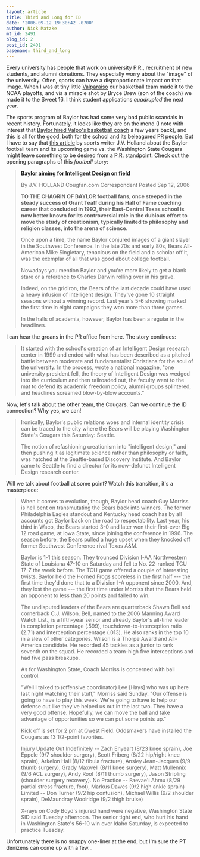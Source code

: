 ```yaml
---
layout: article
title: Third and Long for ID
date: '2006-09-12 19:30:42 -0700'
author: Nick Matzke
mt_id: 2491
blog_id: 2
post_id: 2491
basename: third_and_long
---
```

Every university has people that work on university P.R., recruitment of new students, and alumni donations.  They especially worry about the "image" of the university.  Often, sports can have a disproportionate impact on that image.  When I was at tiny little [Valparaiso](http://www.valpo.edu) our basketball team made it to the NCAA playoffs, and via a miracle shot by Bryce Drew (son of the coach) we made it to the Sweet 16.  I think student applications _quadrupled_ the next year.

The sports program of Baylor has had some very bad public scandals in recent history.  Fortunately, it looks like they are on the mend (I note with interest that [Baylor hired Valpo's basketball coach](http://www.valpo.edu/athletics/index.php?nid=11&amp;a=t&amp;a2=vp&amp;stfid=158) a few years back), and this is all for the good, both for the school and its beleagured PR people.  But I have to say that [this article](http://washingtonstate.scout.com/2/567302.html) by sports writer J.V. Holland about the Baylor football team and its upcoming game vs. the Washington State Cougars might leave something to be desired from a P.R. standpoint.  [Check out](http://washingtonstate.scout.com/2/567302.html) the opening paragraphs of this _football_ story:

> **[Baylor aiming for Intelligent Design on field](http://washingtonstate.scout.com/2/567302.html)**
> 
> By J.V. HOLLAND
> Cougfan.com Correspondent
> Posted Sep 12, 2006
> 
> **TO THE CHAGRIN OF BAYLOR football fans, once steeped in the steady success of Grant Teaff during his Hall of Fame coaching career that concluded in 1992, their East-Central Texas school is now better known for its controversial role in the dubious effort to move the study of creationism, typically limited to philosophy and religion classes, into the arena of science.**
> 
> Once upon a time, the name Baylor conjured images of a giant slayer in the Southwest Conference. In the late 70s and early 80s, Bears All-American Mike Singletary, tenacious on the field and a scholar off it, was the exemplar of all that was good about college football.
> 
> Nowadays you mention Baylor and you're more likely to get a blank stare or a reference to Charles Darwin rolling over in his grave.
> 
> Indeed, on the gridiron, the Bears of the last decade could have used a heavy infusion of intelligent design. They've gone 10 straight seasons without a winning record. Last year's 5-6 showing marked the first time in eight campaigns they won more than three games.
> 
> In the halls of academia, however, Baylor has been a regular in the headlines.

I can hear the groans in the PR office from here.  The story continues:

> It started with the school's creation of an Intelligent Design research center in 1999 and ended with what has been described as a pitched battle between moderate and fundamentalist Christians for the soul of the university. In the process, wrote a national magazine, "one university president fell, the theory of Intelligent Design was wedged into the curriculum and then railroaded out, the faculty went to the mat to defend its academic freedom policy, alumni groups splintered, and headlines screamed blow-by-blow accounts."

Now, let's talk about the other team, the Cougars.  Can we continue the ID connection?  Why yes, we can!

> Ironically, Baylor's public relations woes and internal identity crisis can be traced to the city where the Bears will be playing Washington State's Cougars this Saturday: Seattle.
> 
> The notion of refashioning creationism into "intelligent design," and then pushing it as legitimate science rather than philosophy or faith, was hatched at the Seattle-based Discovery Institute. And Baylor came to Seattle to find a director for its now-defunct Intelligent Design research center.

Will we talk about football at some point?  Watch this transition, it's a masterpiece:

> When it comes to evolution, though, Baylor head coach Guy Morriss is hell bent on transmutating the Bears back into winners. The former Philadelphia Eagles standout and Kentucky head coach has by all accounts got Baylor back on the road to respectability. Last year, his third in Waco, the Bears started 3-0 and later won their first-ever Big 12 road game, at Iowa State, since joining the conference in 1996. The season before, the Bears pulled a huge upset when they knocked off former Southwest Conference rival Texas A&M.
> 
> Baylor is 1-1 this season. They trounced Division I-AA Northwestern State of Louisiana 47-10 on Saturday and fell to No. 22-ranked TCU 17-7 the week before. The TCU game offered a couple of interesting twists. Baylor held the Horned Frogs scoreless in the first half --- the first time they'd done that to a Division I-A opponent since 2000. And, they lost the game --- the first time under Morriss that the Bears held an opponent to less than 20 points and failed to win.
> 
> The undisputed leaders of the Bears are quarterback Shawn Bell and cornerback C.J. Wilson. Bell, named to the 2006 Manning Award Watch List., is a fifth-year senior and already Baylor's all-time leader in completion percentage (.599), touchdown-to-interception ratio (2.71) and interception percentage (.013). He also ranks in the top 10 in a slew of other categories. Wilson is a Thorpe Award and All-America candidate. He recorded 45 tackles as a junior to rank seventh on the squad. He recorded a team-high five interceptions and had five pass breakups.
> 
> As for Washington State, Coach Morriss is concerned with ball control.
> 
> "Well I talked to (offensive coordinator) Lee \[Hays\] who was up here last night watching their stuff," Morriss said Sunday. "Our offense is going to have to play this week. We're going to have to help our defense out like they've helped us out in the last two. They have a very good offense. Hopefully, we can move the ball and take advantage of opportunities so we can put some points up."
> 
> Kick off is set for 2 pm at Qwest Field. Oddsmakers have installed the Cougars as 13 1/2-point favorites.
> 
> Injury Update
> Out Indefinitely -- Zach Enyeart (8/23 knee sprain), Joe Eppele (9/7 shoulder surgery), Scott Friberg (8/22 hip/right knee sprain), Arkelon Hall (8/12 fibula fracture), Ansley Jean-Jacques (9/9 thumb surgery), Grady Maxwell (8/11 knee surgery), Matt Mullennix (9/6 ACL surgery), Andy Roof (8/11 thumb surgery), Jason Stripling (shoulder surgery recovery).
> No Practice -- Faevae'i Ahmu (8/29 partial stress fracture, foot), Markus Dawes (9/2 high ankle sprain)
> Limited -- Don Turner (9/2 hip contusion), Michael Willis (9/2 shoulder sprain), DeMaundray Woolridge (9/2 thigh bruise)
> 
> X-rays on Cody Boyd's injured hand were negative, Washington State SID said Tuesday afternoon. The senior tight end, who hurt his hand in Washington State's 56-10 win over Idaho Saturday, is expected to practice Tuesday.

Unfortunately there is no snappy one-liner at the end, but I'm sure the PT denizens can come up with a few...
